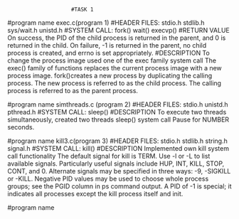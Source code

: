 						#TASK 1
#program name 
exec.c(program 1) 
#HEADER FILES:
stdio.h
stdlib.h
sys/wait.h
unistd.h
#SYSTEM CALL:
fork()
wait()
execvp()
#RETURN VALUE
 On  success, the PID of the child process is returned in the parent, and 0 is returned in the child.  On failure, -1 is returned in the parent, no child process is created, and errno is set appropriately.
#DESCRIPTION
To change the process image used one of the exec family system call
The  exec()  family  of  functions replaces the current process image with a new process image.
fork()creates  a  new  process by duplicating the calling process.  The new process is referred to as the child process.  The calling process is referred to as the parent process.


#program name
simthreads.c (program 2)
#HEADER FILES:
stdio.h
unistd.h
pthread.h
#SYSTEM CALL:
sleep()
#DESCRIPTION
To execute two threads simultaneously, created two threads 
sleep() system call Pause  for  NUMBER  seconds.

#program name
kill3.c(program 3)
#HEADER FILES:
stdio.h
stdlib.h
string.h
signal.h
#SYSTEM CALL:
kill()
#DESCRIPTION
Implemented own kill system call functionality
The  default  signal  for  kill  is TERM.  Use -l or -L to list available signals.  Particularly useful signals include HUP, INT, KILL,
STOP, CONT, and 0.  Alternate signals may be specified in three ways: -9, -SIGKILL or -KILL.  Negative PID values may be used to choose
whole  process  groups;  see  the PGID column in ps command output.  A PID of -1 is special; it indicates all processes except the kill process itself and init.

#program name

